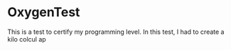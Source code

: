 # OxygenTest
This is a test to certify my programming level. In this test, I had to create a kilo colcul ap
